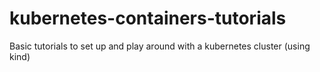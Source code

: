 # kubernetes-containers-tutorials
Basic tutorials to set up and play around with a kubernetes cluster (using kind)
